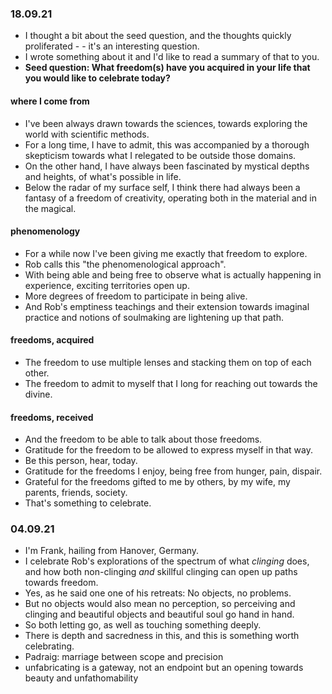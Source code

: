 ### 18.09.21 
- I thought a bit about the seed question, and the thoughts quickly proliferated - - it's an interesting question.
- I wrote something about it and I'd like to read a summary of that to you.
- **Seed question: What freedom(s) have you acquired in your life that you would like to celebrate today?**

#### where I come from
- I've been always drawn towards the sciences, towards exploring the world with scientific methods. 
- For a long time, I have to admit, this was accompanied by a thorough skepticism towards what I relegated to be outside those domains.
- On the other hand, I have always been fascinated by mystical depths and heights, of what's possible in life.
- Below the radar of my surface self, I think there had always been a fantasy of a freedom of creativity, operating both in the material and in the magical.

#### phenomenology
- For a while now I've been giving me exactly that freedom to explore.
- Rob calls this "the phenomenological approach". 
- With being able and being free to observe what is actually happening in experience, exciting territories open up.
- More degrees of freedom to participate in being alive.
- And Rob's emptiness teachings and their extension towards imaginal practice and notions of soulmaking are lightening up that path.

#### freedoms, acquired
- The freedom to use multiple lenses and stacking them on top of each other.
- The freedom to admit to myself that I long for reaching out towards the divine.

#### freedoms, received
- And the freedom to be able to talk about those freedoms.
- Gratitude for the freedom to be allowed to express myself in that way.
- Be this person, hear, today.
- Gratitude for the freedoms I enjoy, being free from hunger, pain, dispair.
- Grateful for the freedoms gifted to me by others, by my wife, my parents, friends, society.
- That's something to celebrate.


### 04.09.21 
- I'm Frank, hailing from Hanover, Germany.
- I celebrate Rob's explorations of the spectrum of what _clinging_ does, and how both non-clinging _and_ skillful clinging can open up paths towards freedom.
- Yes, as he said one one of his retreats: No objects, no problems.
- But no objects would also mean no perception, so perceiving and clinging and beautiful objects and beautiful soul go hand in hand.
- So both letting go, as well as touching something deeply.
- There is depth and sacredness in this, and this is something worth celebrating.
- Padraig: marriage between scope and precision
- unfabricating is a gateway, not an endpoint but an opening towards beauty and unfathomability

